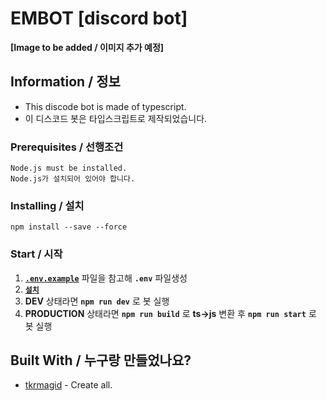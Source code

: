 # EMBOT [discord bot]

**[Image to be added / 이미지 추가 예정]**  


## Information / 정보

 * This discode bot is made of typescript.
 * 이 디스코드 봇은 타입스크립트로 제작되었습니다.

### Prerequisites / 선행조건

```
Node.js must be installed.
Node.js가 설치되어 있어야 합니다.
```

### Installing / 설치

```
npm install --save --force
```

### Start / 시작

 1.  [**`.env.example`**](https://github.com/asd10384/embot/blob/main/.env.example) 파일을 참고해 **`.env`** 파일생성
 2.  [**`설치`**](https://github.com/asd10384/embot#installing--%EC%84%A4%EC%B9%98)
 3.  **DEV** 상태라면 **`npm run dev`** 로 봇 실행
 4.  **PRODUCTION** 상태라면 **`npm run build`** 로 **ts->js** 변환 후 **`npm run start`** 로 봇 실행

## Built With / 누구랑 만들었나요?

* [tkrmagid](https://github.com/asd10384) - Create all.
